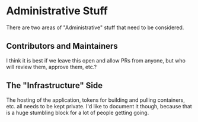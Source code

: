 # Administrative Stuff

There are two areas of "Administrative" stuff that need to be considered.

## Contributors and Maintainers

I think it is best if we leave this open and allow PRs from anyone, but who will review them, approve them, etc.?

## The "Infrastructure" Side

The hosting of the application, tokens for building and pulling containers, etc. all needs to be kept private. I'd like to document it though, because that is a huge stumbling block for a lot of people getting going.
